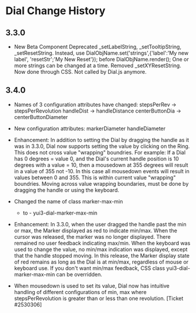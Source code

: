 Dial Change History
===================

3.3.0
-----

  * New Beta Component
    Deprecated _setLabelString, _setTooltipString, _setResetString. 
    Instead, use DialObjName.set('strings',{'label':'My new label',
    'resetStr';'My New Reset'});   before DialObjName.render();
    One or more strings can be changed at a time.
    Removed _setXYResetString. Now done through CSS.
    Not called by Dial.js anymore.

3.4.0
-----

  * Names of 3 configuration attributes have changed:
    stepsPerRev       ->   stepsPerRevolution
    handleDist        ->   handleDistance
    centerButtonDia   ->   centerButtonDiameter 
     
  * New configuration attributes:
    markerDiameter
    handleDiameter
	
  * Enhancement:
    In addition to setting the Dial by dragging the handle as it was in 3.3.0,
    Dial now supports setting the value by clicking on the Ring.
    This does not cross value "wrapping" boundries. 
    For example: If a Dial has 0 degrees = value 0, 
    and the Dial's current handle position is 10 degrees with a value = 10, 
    then a mousedown at 355 degrees will result in a value of 355 not -10.
    In this case all mousedown events will result in values between 0 and 355.
    This is within current value "wrapping" boundries.
    Moving across value wrapping boundaries, must be done by dragging the handle
    or using the keyboard.

  * Changed the name of class 
    marker-max-min
    - to - 
    yui3-dial-marker-max-min
	
  * Enhancement:
    In 3.3.0, when the user dragged the handle past the min or max, the Marker
    displayed as red to indicate min/max.
    When the cursor was released, the marker was no longer displayed.
    There remained no user feedback indicating max/min.
    When the keyboard was used to change the value, no min/max indication was
    displayed, except that the handle stopped moving.
    In this release, the Marker display state of red remains as long as the
    Dial is at min/max, regardless of mouse or keyboard use.
    If you don't want min/max feedback, CSS class yui3-dial-marker-max-min
    can be overridden.

  * When mousedown is used to set its value, Dial now has intuitive handling of
    different configurations of min, max where stepsPerRevolution is
    greater than or less than one revolution. [Ticket #2530306]

